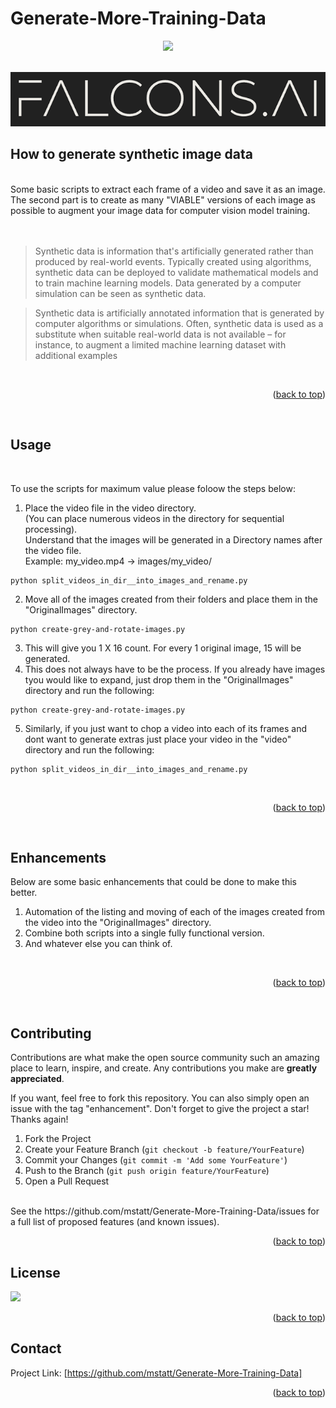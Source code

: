 # Generate-More-Training-Data

<div id="top"></div>
<div align="center">
  
  

![](https://img.shields.io/badge/Language-Python-blue)



  
</div>



<!-- PROJECT LOGO -->
<br />
<div align="center">
  <a href="https://github.com/mstatt/Generate-More-Training-Data">
    <img src="assets/falcons-logo2.png" alt="Logo" >
  </a>
</div>

## How to generate synthetic image data
<br />
Some basic scripts to extract each frame of a video and save it as an image. The second part is to create as many "VIABLE" versions of each image as possible to augment your image data for computer vision model training.
    <br /><br /><br />

> Synthetic data is information that's artificially generated rather than produced by real-world events. Typically created using algorithms, synthetic data can be deployed to validate mathematical models and to train machine learning models. Data generated by a computer simulation can be seen as synthetic data.
    <br />

> Synthetic data is artificially annotated information that is generated by computer algorithms or simulations. Often, synthetic data is used as a substitute when suitable real-world data is not available – for instance, to augment a limited machine learning dataset with additional examples


  </p>
  <br />
<p align="right">(<a href="#top">back to top</a>)</p>
<br />

<!-- How to use -->
## Usage
<br />
  <p>
   To use the scripts for maximum value please foloow the steps below:
    <br />
</p>

1. Place the video file in the video directory. <br />(You can place numerous videos in the directory for sequential processing).<br />
Understand that the images will be generated in a Directory names after the video file.<br /> Example: my_video.mp4 -> images/my_video/ 
```
python split_videos_in_dir__into_images_and_rename.py
```
2. Move all of the images created from their folders and place them in the "OriginalImages" directory.
```
python create-grey-and-rotate-images.py
```
3. This will give you 1 X 16 count. For every 1 original image, 15 will be generated.
4. This does not always have to be the process. If you already have images tyou would like to expand, just drop them in the "OriginalImages" directory and run the following:
```
python create-grey-and-rotate-images.py
```
5. Similarly, if you just want to chop a video into each of its frames and dont want to generate extras just place your video in the "video" directory and run the following:
```
python split_videos_in_dir__into_images_and_rename.py
```
<br />
<p align="right">(<a href="#top">back to top</a>)</p>
<br />





<!-- Enhancements -->
## Enhancements
<p>
Below are some basic enhancements that could be done to make this better.
</p>
<ol>
<li>Automation of the listing and moving of each of the images created from the video into the "OriginalImages" directory.</li>
<li>Combine both scripts into a single fully functional version.</li>
<li>And whatever else you can think of.</li>

</ol>




<br />
<p align="right">(<a href="#top">back to top</a>)</p>
<br />





<!-- CONTRIBUTING -->
## Contributing

Contributions are what make the open source community such an amazing place to learn, inspire, and create. Any contributions you make are **greatly appreciated**.

If you want, feel free to fork this repository. You can also simply open an issue with the tag "enhancement".
Don't forget to give the project a star! Thanks again!

1. Fork the Project
2. Create your Feature Branch (`git checkout -b feature/YourFeature`)
3. Commit your Changes (`git commit -m 'Add some YourFeature'`)
4. Push to the Branch (`git push origin feature/YourFeature`)
5. Open a Pull Request
<br />
See the https://github.com/mstatt/Generate-More-Training-Data/issues for a full list of proposed features (and known issues).

<p align="right">(<a href="#top">back to top</a>)</p>



<!-- LICENSE -->
## License

![](https://img.shields.io/badge/License-MIT-blue)

<p align="right">(<a href="#top">back to top</a>)</p>



<!-- CONTACT -->
## Contact

Project Link: [https://github.com/mstatt/Generate-More-Training-Data]


<p align="right">(<a href="#top">back to top</a>)</p>